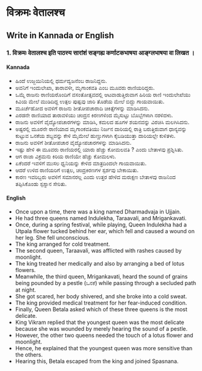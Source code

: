 # विक्रमः वेतालश्च
## Write in Kannada or English
### 1. विक्रमः वेतालश्च इति पाठस्य सारांशं सङ्गह्य कर्णाटकभाषया आङ्ग्लभाषया वा लिखत ।
#### Kannada
* ಹಿಂದೆ ಉಜ್ಜಯಿನಿಯಲ್ಲಿ ಧರ್ಮದ್ವಜನೆಂಬ ರಾಜನಿದ್ದನು.
* ಅವನಿಗೆ ಇಂದುಲೇಖಾ, ತಾರಾವಳೀ, ಮೃಗಾಂಕವತಿ ಎಂಬ ಮೂವರು ರಾಣಿಯರಿದ್ದರು.
* ಒಮ್ಮೆ ರಾಜನು ರಾಣಿಯರೊಂದಿಗೆ ವಸಂತೋತ್ಸವದಲ್ಲಿ ಆಟವಾಡುತ್ತಿರುವಾಗ ಹಿರಿಯ ರಾಣಿ ಇಂದುಲೇಖೆಯು ಕಿವಿಯ ಮೇಲೆ ಮುಡಿದಿದ್ದ ಉತ್ಪಲ ಪುಷ್ಪವು ಜಾರಿ ತೊಡೆಯ ಮೇಲೆ ಬಿದ್ದು ಗಾಯವಾಯಿತು.
* ಮೂರ್ಚೆಹೋದ ಅವಳಿಗೆ ರಾಜನು ಶೀತೋಪಚಾರಾದಿ ಚಿಕಿತ್ಸೆಗಳನ್ನು ಮಾಡಿಸಿದನು.
* ಎರಡನೇ ರಾಣಿಯಾದ ತಾರಾವಳಿಯು ಚಂದ್ರನ ಕಿರಣಗಳಿಂದ ಮೈಸುಟ್ಟು ಬೊಬ್ಬೆಗಳಾಗಿ ನರಳಿದಳು.
* ರಾಜನು ಅವಳಿಗೆ ವೈದ್ಯೋಪಚಾರಗಳನ್ನು ಮಾಡಿಸಿ, ಕಮಲದ ಹೂಗಳ ಶಯನವನ್ನು ವಿರಚಿಸಿ ಮಲಗಿಸಿದನು.
* ಅಷ್ಟರಲ್ಲಿ ಮೂರನೇ ರಾಣಿಯಾದ ಮೃಗಾಂಕವತಿಯು ನಿರ್ಜನ ದಾರಿಯಲ್ಲಿ ರಾತ್ರಿ ಬರುತ್ತಿರುವಾಗ ಧಾನ್ಯವನ್ನು ಕುಟ್ಟುವ ಒನಕೆಯ ಶಬ್ದವನ್ನು ಕೇಳಿ ಮೈಮೇಲೆ ಹುಣ್ಣುಗಳಾಗಿ ಕೈಬಡಿಯುತ್ತಾ ದಾರಿಯಲ್ಲೇ ಕುಳಿತಳು.
* ರಾಜನು ಅವಳಿಗೆ ಶೀತೋಪಚಾರ ವೈದ್ಯೋಪಚಾರಗಳನ್ನು ಮಾಡಿಸಿದನು.
* ಇಷ್ಟು ಹೇಳಿ ಈ ಮೂವರು ರಾಣಿಯರಲ್ಲಿ ಯಾರು ಹೆಚ್ಚು ಕೋಮಲವತಿ ? ಎಂದು ಬೇತಾಳವು ಪ್ರಶ್ನಿಸಿತು.
* ಆಗ ರಾಜಾ ವಿಕ್ರಮನು ಕಿರಿಯ ರಾಣಿಯೇ ಹೆಚ್ಚು ಕೋಮಲಳು.
* ಏಕೆಂದರೆ ಇವಳಿಗೆ ಮುಸಲ ಧ್ವನಿಯನ್ನು ಕೇಳಿದ ಮಾತ್ರದಿಂದಲೇ ಗಾಯವಾಯಿತು.
* ಆದರೆ ಉಳಿದ ರಾಣಿಯರಿಗೆ ಉತ್ಪಲ, ಚಂದ್ರಕಿರಣಗಳ ಸ್ಪರ್ಶವು ಬೇಕಾಯಿತು.
* ಕಾರಣ ಇವರಿಬ್ಬರು ಅವಳಿಗೆ ಸಮಾನರಲ್ಲ ಎಂದು ಉತ್ತರ ಹೇಳಿದ ಮರುಕ್ಷಣ ಬೇತಾಳವು ರಾಜನಿಂದ ತಪ್ಪಿಸಿಕೊಂಡು ಸ್ಪಸ್ನಾನ ಸೇರಿತು.


#### English
* Once upon a time, there was a king named Dharmadvaja in Ujjain.
* He had three queens named Indulekha, Taraavali, and Mrigankavati.
* Once, during a spring festival, while playing, Queen Indulekha had a Utpala flower tucked behind her ear, which fell and caused a wound on her leg. She fell unconscious.
* The king arranged for cold treatment.
* The second queen, Taraavali, was afflicted with rashes caused by moonlight.
* The king treated her medically and also by arranging a bed of lotus flowers.
* Meanwhile, the third queen, Mrigankavati, heard the sound of grains being pounded by a pestle (ಒನಕೆ) while passing through a secluded path at night.
* She got scared, her body shivered, and she broke into a cold sweat.
* The king provided medical treatment for her fear-induced condition.
* Finally, Queen Betala asked which of these three queens is the most delicate.
* King Vikram replied that the youngest queen was the most delicate because she was wounded by merely hearing the sound of a pestle.
* However, the other two queens needed the touch of a lotus flower and moonlight.
* Hence, he explained that the youngest queen was more sensitive than the others.
* Hearing this, Betala escaped from the king and joined Spasnana.
